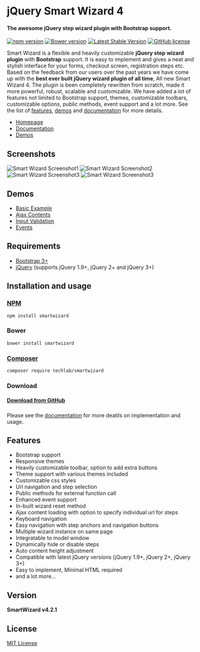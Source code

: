 # jQuery Smart Wizard 4
#### The awesome jQuery step wizard plugin with Bootstrap support.

[![npm version](https://badge.fury.io/js/smartwizard.svg)](https://badge.fury.io/js/smartwizard)
[![Bower version](https://badge.fury.io/bo/smartwizard.svg)](https://badge.fury.io/bo/smartwizard)
[![Latest Stable Version](https://poser.pugx.org/techlab/smartwizard/v/stable)](https://packagist.org/packages/techlab/smartwizard)
[![GitHub license](https://img.shields.io/badge/license-MIT-blue.svg)](https://raw.githubusercontent.com/techlab/SmartWizard/master/LICENSE)

Smart Wizard is a flexible and heavily customizable **jQuery step wizard plugin** with **Bootstrap** support. It is easy to implement and gives a neat and stylish interface for your forms, checkout screen, registration steps etc. Based on the feedback from our users over the past years we have come up with the **best ever built jQuery wizard plugin of all time**, All new Smart Wizard 4. The plugin is been completely rewritten from scratch, made it more powerful, robust, scalable and customizable. We have added a lot of features not limited to Bootstrap support, themes, customizable toolbars, customizable options, public methods, event support and a lot more. See the list of [features](http://techlaboratory.net/smartwizard#features), [demos](http://techlaboratory.net/smartwizard/demo) and [documentation](http://techlaboratory.net/smartwizard/documentation) for more details. 

+ [Homepage](http://techlaboratory.net/smartwizard)
+ [Documentation](http://techlaboratory.net/smartwizard/documentation)
+ [Demos](http://techlaboratory.net/smartwizard/demo)

Screenshots
-----
![Smart Wizard Screenshot1](http://techlaboratory.net/assets/media/products/SmartWizard4_1.png?v2)
![Smart Wizard Screenshot2](http://techlaboratory.net/assets/media/products/SmartWizard4_2.png?v3)
![Smart Wizard Screenshot3](http://techlaboratory.net/assets/media/products/SmartWizard4_3.png?v3)
![Smart Wizard Screenshot3](http://techlaboratory.net/assets/media/products/SmartWizard4_5.png?v1)

Demos
-----
  + [Basic Example](http://techlaboratory.net/smartwizard/demo/basic)
  + [Ajax Contents](http://techlaboratory.net/smartwizard/demo/ajax)
  + [Input Validation](http://techlaboratory.net/smartwizard/demo/validation)
  + [Events](http://techlaboratory.net/smartwizard/demo/events)

Requirements
-----
  + [Bootstrap 3+](http://getbootstrap.com/getting-started/#download)
  + [jQuery](http://jquery.com/) (supports jQuery 1.9+, jQuery 2+ and jQuery 3+)

Installation and usage 
-----

### [NPM](https://www.npmjs.com/package/smartwizard)
    npm install smartwizard
    
### Bower
    bower install smartwizard
    
### [Composer](https://packagist.org/packages/techlab/smartwizard)
    composer require techlab/smartwizard
    
### Download
#### [Download from GitHub](https://github.com/techlab/SmartWizard/archive/master.zip)    
###  
 Please see the [documentation](http://techlaboratory.net/smartwizard/documentation) for more deatils on implementation and usage.

Features
-----
  + Bootstrap support
  + Responsive themes
  + Heavily customizable toolbar, option to add extra buttons
  + Theme support with various themes included
  + Customizable css styles
  + Url navigation and step selection
  + Public methods for external function call
  + Enhanced event support
  + In-built wizard reset method
  + Ajax content loading with option to specify individual url for steps
  + Keyboard navigation
  + Easy navigation with step anchors and navigation buttons
  + Multiple wizard instance on same page
  + Integratable to model window  
  + Dynamically hide or disable steps
  + Auto content height adjustment
  + Compatible with latest jQuery versions (jQuery 1.9+, jQuery 2+, jQuery 3+)
  + Easy to implement, Minimal HTML required
  + and a lot more...

Version
-----
**SmartWizard v4.2.1**

License
----
[MIT License](https://github.com/techlab/SmartWizard/blob/master/LICENSE)
